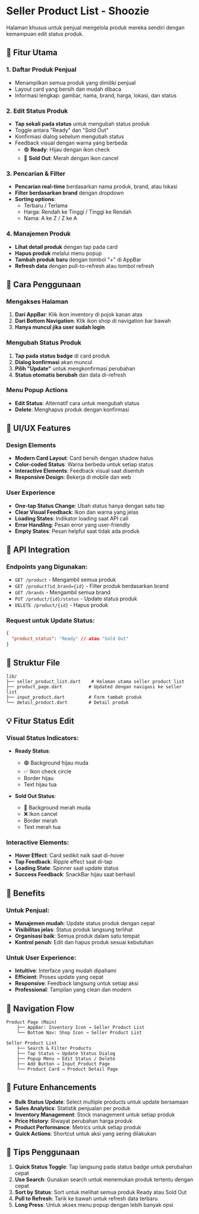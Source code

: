 # Seller Product List - Shoozie

Halaman khusus untuk penjual mengelola produk mereka sendiri dengan kemampuan edit status produk.

## 🎯 Fitur Utama

### 1. **Daftar Produk Penjual**
- Menampilkan semua produk yang dimiliki penjual
- Layout card yang bersih dan mudah dibaca
- Informasi lengkap: gambar, nama, brand, harga, lokasi, dan status

### 2. **Edit Status Produk**
- **Tap sekali pada status** untuk mengubah status produk
- Toggle antara "Ready" dan "Sold Out"
- Konfirmasi dialog sebelum mengubah status
- Feedback visual dengan warna yang berbeda:
  - 🟢 **Ready**: Hijau dengan ikon check
  - 🔴 **Sold Out**: Merah dengan ikon cancel

### 3. **Pencarian & Filter**
- **Pencarian real-time** berdasarkan nama produk, brand, atau lokasi
- **Filter berdasarkan brand** dengan dropdown
- **Sorting options**:
  - Terbaru / Terlama
  - Harga: Rendah ke Tinggi / Tinggi ke Rendah
  - Nama: A ke Z / Z ke A

### 4. **Manajemen Produk**
- **Lihat detail produk** dengan tap pada card
- **Hapus produk** melalui menu popup
- **Tambah produk baru** dengan tombol "+" di AppBar
- **Refresh data** dengan pull-to-refresh atau tombol refresh

## 🚀 Cara Penggunaan

### Mengakses Halaman
1. **Dari AppBar**: Klik ikon inventory di pojok kanan atas
2. **Dari Bottom Navigation**: Klik ikon shop di navigation bar bawah
3. **Hanya muncul jika user sudah login**

### Mengubah Status Produk
1. **Tap pada status badge** di card produk
2. **Dialog konfirmasi** akan muncul
3. **Pilih "Update"** untuk mengkonfirmasi perubahan
4. **Status otomatis berubah** dan data di-refresh

### Menu Popup Actions
- **Edit Status**: Alternatif cara untuk mengubah status
- **Delete**: Menghapus produk dengan konfirmasi

## 🎨 UI/UX Features

### Design Elements
- **Modern Card Layout**: Card bersih dengan shadow halus
- **Color-coded Status**: Warna berbeda untuk setiap status
- **Interactive Elements**: Feedback visual saat disentuh
- **Responsive Design**: Bekerja di mobile dan web

### User Experience
- **One-tap Status Change**: Ubah status hanya dengan satu tap
- **Clear Visual Feedback**: Ikon dan warna yang jelas
- **Loading States**: Indikator loading saat API call
- **Error Handling**: Pesan error yang user-friendly
- **Empty States**: Pesan helpful saat tidak ada produk

## 📡 API Integration

### Endpoints yang Digunakan:
- `GET /product` - Mengambil semua produk
- `GET /product?id_brand={id}` - Filter produk berdasarkan brand
- `GET /brands` - Mengambil semua brand
- `PUT /product/{id}/status` - Update status produk
- `DELETE /product/{id}` - Hapus produk

### Request untuk Update Status:
```json
{
  "product_status": "Ready" // atau "Sold Out"
}
```

## 🔧 Struktur File

```
lib/
├── seller_product_list.dart    # Halaman utama seller product list
├── product_page.dart          # Updated dengan navigasi ke seller list
├── input_product.dart         # Form tambah produk
└── detail_product.dart        # Detail produk
```

## 💡 Fitur Status Edit

### Visual Status Indicators:
- **Ready Status**:
  - 🟢 Background hijau muda
  - ✅ Ikon check circle
  - Border hijau
  - Text hijau tua

- **Sold Out Status**:
  - 🔴 Background merah muda
  - ❌ Ikon cancel
  - Border merah  
  - Text merah tua

### Interactive Elements:
- **Hover Effect**: Card sedikit naik saat di-hover
- **Tap Feedback**: Ripple effect saat di-tap
- **Loading State**: Spinner saat update status
- **Success Feedback**: SnackBar hijau saat berhasil

## 🎯 Benefits

### Untuk Penjual:
- **Manajemen mudah**: Update status produk dengan cepat
- **Visibilitas jelas**: Status produk langsung terlihat
- **Organisasi baik**: Semua produk dalam satu tempat
- **Kontrol penuh**: Edit dan hapus produk sesuai kebutuhan

### Untuk User Experience:
- **Intuitive**: Interface yang mudah dipahami
- **Efficient**: Proses update yang cepat
- **Responsive**: Feedback langsung untuk setiap aksi
- **Professional**: Tampilan yang clean dan modern

## 🔄 Navigation Flow

```
Product Page (Main)
    ├── AppBar: Inventory Icon → Seller Product List
    └── Bottom Nav: Shop Icon → Seller Product List

Seller Product List
    ├── Search & Filter Products
    ├── Tap Status → Update Status Dialog
    ├── Popup Menu → Edit Status / Delete
    ├── Add Button → Input Product Page
    └── Product Card → Product Detail Page
```

## 🚀 Future Enhancements

- **Bulk Status Update**: Select multiple products untuk update bersamaan
- **Sales Analytics**: Statistik penjualan per produk
- **Inventory Management**: Stock management untuk setiap produk
- **Price History**: Riwayat perubahan harga produk
- **Product Performance**: Metrics untuk setiap produk
- **Quick Actions**: Shortcut untuk aksi yang sering dilakukan

## 🎯 Tips Penggunaan

1. **Quick Status Toggle**: Tap langsung pada status badge untuk perubahan cepat
2. **Use Search**: Gunakan search untuk menemukan produk tertentu dengan cepat
3. **Sort by Status**: Sort untuk melihat semua produk Ready atau Sold Out
4. **Pull to Refresh**: Tarik ke bawah untuk refresh data terbaru
5. **Long Press**: Untuk akses menu popup dengan lebih banyak opsi
